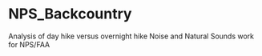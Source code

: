 # NPS_Backcountry
Analysis of day hike versus overnight hike Noise and Natural Sounds work for NPS/FAA
